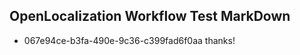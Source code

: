 ## OpenLocalization Workflow Test MarkDown
* 067e94ce-b3fa-490e-9c36-c399fad6f0aa 
thanks!<!--HONumber=Mar16_HO4-->
